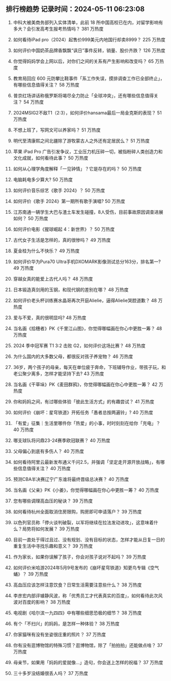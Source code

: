 
## 排行榜趋势 记录时间：2024-05-11 06:23:08
  
  1. 中科大被美商务部列入实体清单，此前 18 所中国高校已在内，对留学影响有多大？会引发高考生报考热情吗？ 381 万热度
    
  2. 如何看待iPad pro（2024）起售价999美元内地国行却卖8999？ 225 万热度
    
  3. 如何评价中国奶茶品牌香飘飘“讽日”事件反转，销量、股价齐跌？ 126 万热度
    
  4. 你觉得妈妈学会上网以后，对你们之间的关系有产生影响和改变吗？ 65 万热度
    
  5. 教育局回应 600 元防攀比鞋事件「系工作失误，摸排调查工作已全部终止」，有哪些信息值得关注？ 58 万热度
    
  6. 普京红场讲话称俄罗斯将竭尽全力防止「全球冲突」，还有哪些信息值得关注？ 54 万热度
    
  7. 2024MSIG2不敌T1（2:3），如何评价hansama最后一局金克斯的表现？ 51 万热度
    
  8. 不想上班了，写网文可以养家吗？ 51 万热度
    
  9. 明代至清康熙之间北疆除了游牧蒙古人之外还有定居民么？ 51 万热度
    
  10. 苹果 iPad Pro 广告引发争议，工业压力机压碎一切，被指粉碎人类创造力和文化成就，如何看待此事？ 50 万热度
    
  11. 如何从心理学角度解释「一见钟情」？它是存在的吗？ 50 万热度
    
  12. 电脑耗电多少算大? 50 万热度
    
  13. 如何评价音乐综艺《歌手 2024》？ 50 万热度
    
  14. 如何评价《歌手 2024》第一期所有歌手演唱? 50 万热度
    
  15. 江苏南通一辆学生大巴与渣土车发生碰撞，8人受伤，目前事故原因调查进展如何？ 50 万热度
    
  16. 如何评价电影《猩球崛起 4：新世界》？ 50 万热度
    
  17. 古代女子生活是怎样的，真的很惨吗？ 49 万热度
    
  18. 夏金桂为什么不快乐？ 49 万热度
    
  19. 如何评价华为Pura70 Ultra手机DXOMARK影像测试总分163分，排名第一? 49 万热度
    
  20. 穿越女真的能爱上古代人吗？ 48 万热度
    
  21. 日本锻造真剑用的玉钢，和现代钢的差别在哪？ 48 万热度
    
  22. 如何评价老头杯训练赛水晶哥再次开庭Alielie，逼得Alielie哭腔道歉？ 48 万热度
    
  23. 爱与不爱，真的很明显吗? 48 万热度
    
  24. 当名画《拾穗者》PK《千里江山图》，你觉得哪幅画在你心中更胜一筹？ 48 万热度
    
  25. 2024 季中冠军赛 T1 3:2 击败 G2，如何评价这场比赛？ 48 万热度
    
  26. 为什么国内的大多数父母，都很反对孩子养宠物？ 46 万热度
    
  27. 36岁，两个孩子的母亲，每天在单位疲于奔命，下班辅导作业，带孩子玩，和老公聚少离多，怎样才能坚持下去? 43 万热度
    
  28. 当名画《干草垛》PK《麦田群鸦》，你觉得哪幅画在你心中更胜一筹？ 42 万热度
    
  29. 你和妈妈之间，有过哪些体验「彼此生活方式」的有趣尝试？ 41 万热度
    
  30. 如何评价《崩坏：星穹铁道》开拓任务「愚者总按两遍铃」? 40 万热度
    
  31. 「有爱」征集｜生活里哪件你「热爱」的小事，时时刻刻在给你「充电」？ 40 万热度
    
  32. 哪支球队将问鼎23-24赛季欧冠联赛？ 40 万热度
    
  33. 父母偏心到底有多伤人？ 40 万热度
    
  34. 如何看待阿里云最新发布通义千问2.5，并强调「坚定走开源开放战略」，有哪些信息值得关注？ 40 万热度
    
  35. 预测CBA半决赛辽宁广东谁将最终晋级总决赛？ 40 万热度
    
  36. 当名画《父亲》PK《小姜》，你觉得哪幅画在你心中更胜一筹？ 40 万热度
    
  37. 您有哪些调理高血压的秘诀？ 39 万热度
    
  38. 如何看待杭州全面取消住房限购，购房即可申请落户？ 39 万热度
    
  39. 以色列官员称「停火谈判破裂，以军将继续在拉法发动进攻」，这意味着什么？局势将如何发展？ 39 万热度
    
  40. 目前一直处于得过且过、没有规划、没有目标的状态，怎样才能从日复一日的重复生活中寻找乐趣和意义？ 39 万热度
    
  41. 作为家长，如果你误解了孩子，你会对孩子说对不起吗？ 39 万热度
    
  42. 如何评价米哈游2024年5月9号发布的《崩坏星穹铁道》知更鸟专辑《空气蛹》？ 39 万热度
    
  43. 高血压应该怎样注意饮食？日常生活需要注意些什么？ 38 万热度
    
  44. 李彦宏内部评璩静风波，称「优秀员工才代表真实的百度」，如何看待此次风波对百度的影响？ 38 万热度
    
  45. 电视剧《哈尔滨一九四四》中有哪些细思恐极的细节？ 38 万热度
    
  46. 有个「不扫兴」的妈妈，是怎样一种体验？ 38 万热度
    
  47. 你家猫咪有没有坐姿很庄重的照片？ 37 万热度
    
  48. 你有没有逛博物馆的特殊习惯？逛博物馆，除了「拍拍拍」还能做点啥？ 37 万热度
    
  49. 母亲节，如果用「妈妈的爱就像...」造句，你会送上怎样的祝福？ 37 万热度
    
  50. 三十多岁没结婚很丢人吗？ 37 万热度
    